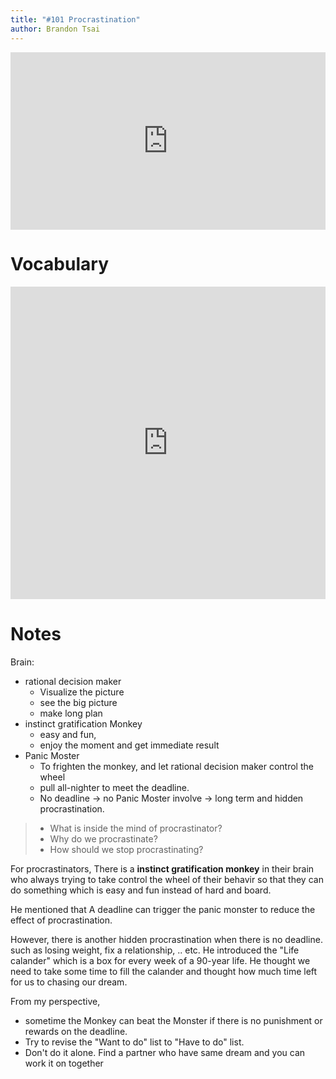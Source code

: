 ```yaml
---
title: "#101 Procrastination"
author: Brandon Tsai
---
```



<div style="max-width:854px"><div style="position:relative;height:0;padding-bottom:56.25%"><iframe src="https://embed.ted.com/talks/tim_urban_inside_the_mind_of_a_master_procrastinator" width="854" height="480" style="position:absolute;left:0;top:0;width:100%;height:100%" frameborder="0" scrolling="no" allowfullscreen></iframe></div></div>

Vocabulary
========


<iframe src="https://quizlet.com/570655858/flashcards/embed?i=7u4xy&x=1jj1" height="500" width="100%" style="border:0"></iframe>

Notes
======

Brain:

* rational decision maker
  - Visualize the picture
  - see the big picture
  - make long plan
* instinct gratification Monkey
  - easy and fun,
  - enjoy the moment and get immediate result
* Panic Moster
  - To frighten the monkey, and let rational decision maker control the wheel
  - pull all-nighter to meet the deadline.
  - No deadline -> no Panic Moster involve -> long term and hidden procrastination.



> - What is inside the mind of procrastinator?
> - Why do we procrastinate? 
> - How should we stop procrastinating?

For procrastinators, There is a **instinct gratification monkey** in their brain who always trying to take control the wheel of their behavir so that they can do something which is easy and fun instead of hard and board.

He mentioned that A deadline can trigger the panic monster to reduce the effect of procrastination.

However, there is another hidden procrastination when there is no deadline. such as losing weight, fix a relationship, .. etc.
He introduced the "Life calander" which is a box for every week of a 90-year life. He thought we need to take some time to fill the calander and thought how much time left for us to chasing our dream.


From my perspective,
- sometime the Monkey can beat the Monster if there is no punishment or rewards on the deadline.
- Try to revise the "Want to do" list to "Have to do" list.
- Don't do it alone. Find a partner who have same dream and you can work it on together